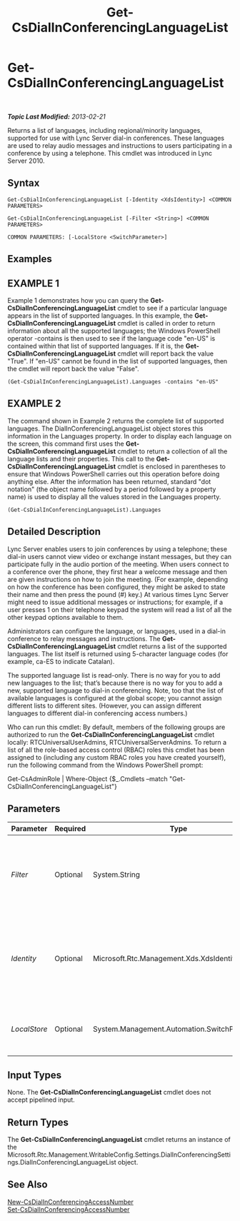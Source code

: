 ﻿---
title: Get-CsDialInConferencingLanguageList
TOCTitle: Get-CsDialInConferencingLanguageList
ms:assetid: 39355144-c8de-4ad3-9568-6426d3b97ccb
ms:mtpsurl: https://technet.microsoft.com/en-us/library/Gg425869(v=OCS.15)
ms:contentKeyID: 48183854
ms.date: 07/23/2014
mtps_version: v=OCS.15
---

<div data-xmlns="http://www.w3.org/1999/xhtml">

<div class="topic" data-xmlns="http://www.w3.org/1999/xhtml" data-msxsl="urn:schemas-microsoft-com:xslt" data-cs="http://msdn.microsoft.com/en-us/">

<div data-asp="http://msdn2.microsoft.com/asp">

# Get-CsDialInConferencingLanguageList

</div>

<div id="mainSection">

<div id="mainBody">

<span> </span>

_**Topic Last Modified:** 2013-02-21_

Returns a list of languages, including regional/minority languages, supported for use with Lync Server dial-in conferences. These languages are used to relay audio messages and instructions to users participating in a conference by using a telephone. This cmdlet was introduced in Lync Server 2010.

<div>

## Syntax

    Get-CsDialInConferencingLanguageList [-Identity <XdsIdentity>] <COMMON PARAMETERS>

    Get-CsDialInConferencingLanguageList [-Filter <String>] <COMMON PARAMETERS>

    COMMON PARAMETERS: [-LocalStore <SwitchParameter>]

</div>

<div>

## Examples

<div>

## EXAMPLE 1

Example 1 demonstrates how you can query the **Get-CsDialInConferencingLanguageList** cmdlet to see if a particular language appears in the list of supported languages. In this example, the **Get-CsDialInConferencingLanguageList** cmdlet is called in order to return information about all the supported languages; the Windows PowerShell operator -contains is then used to see if the language code "en-US" is contained within that list of supported languages. If it is, the **Get-CsDialInConferencingLanguageList** cmdlet will report back the value "True". If "en-US" cannot be found in the list of supported languages, then the cmdlet will report back the value "False".

    (Get-CsDialInConferencingLanguageList).Languages -contains "en-US"

</div>

<div>

## EXAMPLE 2

The command shown in Example 2 returns the complete list of supported languages. The DialInConferencingLanguageList object stores this information in the Languages property. In order to display each language on the screen, this command first uses the **Get-CsDialInConferencingLanguageList** cmdlet to return a collection of all the language lists and their properties. This call to the **Get-CsDialInConferencingLanguageList** cmdlet is enclosed in parentheses to ensure that Windows PowerShell carries out this operation before doing anything else. After the information has been returned, standard "dot notation" (the object name followed by a period followed by a property name) is used to display all the values stored in the Languages property.

    (Get-CsDialInConferencingLanguageList).Languages

</div>

</div>

<div>

## Detailed Description

Lync Server enables users to join conferences by using a telephone; these dial-in users cannot view video or exchange instant messages, but they can participate fully in the audio portion of the meeting. When users connect to a conference over the phone, they first hear a welcome message and then are given instructions on how to join the meeting. (For example, depending on how the conference has been configured, they might be asked to state their name and then press the pound (\#) key.) At various times Lync Server might need to issue additional messages or instructions; for example, if a user presses 1 on their telephone keypad the system will read a list of all the other keypad options available to them.

Administrators can configure the language, or languages, used in a dial-in conference to relay messages and instructions. The **Get-CsDialInConferencingLanguageList** cmdlet returns a list of the supported languages. The list itself is returned using 5-character language codes (for example, ca-ES to indicate Catalan).

The supported language list is read-only. There is no way for you to add new languages to the list; that’s because there is no way for you to add a new, supported language to dial-in conferencing. Note, too that the list of available languages is configured at the global scope; you cannot assign different lists to different sites. (However, you can assign different languages to different dial-in conferencing access numbers.)

Who can run this cmdlet: By default, members of the following groups are authorized to run the **Get-CsDialInConferencingLanguageList** cmdlet locally: RTCUniversalUserAdmins, RTCUniversalServerAdmins. To return a list of all the role-based access control (RBAC) roles this cmdlet has been assigned to (including any custom RBAC roles you have created yourself), run the following command from the Windows PowerShell prompt:

Get-CsAdminRole | Where-Object {$\_.Cmdlets –match "Get-CsDialInConferencingLanguageList"}

</div>

<div>

## Parameters


<table>
<colgroup>
<col style="width: 25%" />
<col style="width: 25%" />
<col style="width: 25%" />
<col style="width: 25%" />
</colgroup>
<thead>
<tr class="header">
<th>Parameter</th>
<th>Required</th>
<th>Type</th>
<th>Description</th>
</tr>
</thead>
<tbody>
<tr class="odd">
<td><p><em>Filter</em></p></td>
<td><p>Optional</p></td>
<td><p>System.String</p></td>
<td><p>Enables you to use wildcard characters when specifying a dial-conferencing language list. Because there is only one such object (global), you can return the language list without using either the Filter or the Identity parameter.</p></td>
</tr>
<tr class="even">
<td><p><em>Identity</em></p></td>
<td><p>Optional</p></td>
<td><p>Microsoft.Rtc.Management.Xds.XdsIdentity</p></td>
<td><p>Indicates the dial-in conferencing language list to be returned. At this point in time there is only one such object: global. Because of this, you do not need to include this parameter when calling the <strong>Get-CsDialInConferencingLanguageList</strong> cmdlet.</p></td>
</tr>
<tr class="odd">
<td><p><em>LocalStore</em></p></td>
<td><p>Optional</p></td>
<td><p>System.Management.Automation.SwitchParameter</p></td>
<td><p>Retrieves the languages list from the local replica of the Central Management store rather than from the Central Management store itself.</p></td>
</tr>
</tbody>
</table>


</div>

<div>

## Input Types

None. The **Get-CsDialInConferencingLanguageList** cmdlet does not accept pipelined input.

</div>

<div>

## Return Types

The **Get-CsDialInConferencingLanguageList** cmdlet returns an instance of the Microsoft.Rtc.Management.WritableConfig.Settings.DialInConferencingSettings.DialInConferencingLanguageList object.

</div>

<div>

## See Also


[New-CsDialInConferencingAccessNumber](new-csdialinconferencingaccessnumber.md)  
[Set-CsDialInConferencingAccessNumber](set-csdialinconferencingaccessnumber.md)  
  

</div>

</div>

<span> </span>

</div>

</div>

</div>

